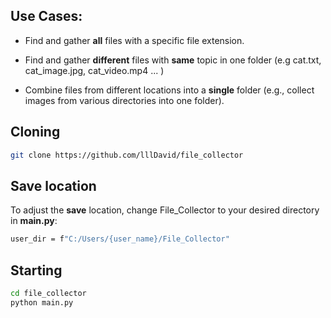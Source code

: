 ## Use Cases:

- Find and gather **all** files with a specific file extension.

 - Find and gather **different** files with **same** topic in one folder (e.g cat.txt, cat_image.jpg, cat_video.mp4 ... )

- Combine files from different locations into a **single** folder (e.g., collect images from various directories into one folder).

## Cloning

```bash
git clone https://github.com/lllDavid/file_collector
```

## Save location

To adjust the **save** location, change File_Collector to your desired directory in **main.py**:
```bash
user_dir = f"C:/Users/{user_name}/File_Collector"
```

## Starting

```bash
cd file_collector
python main.py
```